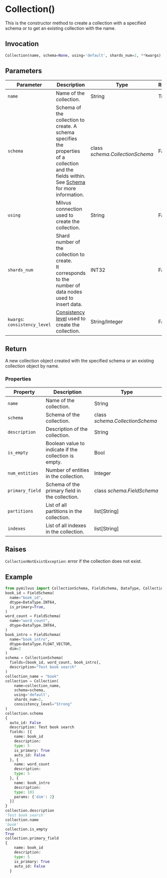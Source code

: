 # Collection()

This is the constructor method to create a collection with a specified schema or to get an existing collection with the name.

## Invocation

```python
Collection(name, schema=None, using='default', shards_num=2, **kwargs)
```

## Parameters

| Parameter    | Description                                                  | Type                            | Required |
| ------------ | ------------------------------------------------------------ | ------------------------------- | -------- |
| `name`       | Name of the collection.                                      | String                          | True     |
| `schema`     | Schema of the collection to create. A schema specifies the properties of a collection and the fields within. See [Schema](https://milvus.io/docs/v2.0.x/schema.md) for more information.                        | class *schema.CollectionSchema* | False    |
| `using`      | Milvus connection used to create the collection.             | String                          | False    |
| `shards_num` | Shard number of the collection to create. <br/>It corresponds to the number of data nodes used to insert data. | INT32   | False    |
| `kwargs`: `consistency_level`    | <a href="https://github.com/milvus-io/milvus/blob/master/docs/developer_guides/how-guarantee-ts-works.md">Consistency level</a> used to create the collection. | String/Integer                  | False    |

## Return

A new collection object created with the specified schema or an existing collection object by name.

### Properties

| Property        | Description                                                  | Type                            |
| --------------- | ------------------------------------------------------------ | ------------------------------- |
| `name`          | Name of the collection.                                      | String                          |
| `schema`        | Schema of the collection.                                  | class *schema.CollectionSchema* |
| `description`   | Description of the collection.                             | String                          |
| `is_empty`      | Boolean value to indicate if the collection is empty.        | Bool                            |
| `num_entities`  | Number of entities in the collection.                       | Integer                         |
| `primary_field` | Schema of the primary field in the collection.               | class *schema.FieldSchema*      |
| `partitions`    | List of all partitions in the collection.                  | list[String]                    |
| `indexes`       | List of all indexes in the collection.                   | list[String]                    |

## Raises

`CollectionNotExistException`: error if the collection does not exist.

## Example

```python
from pymilvus import CollectionSchema, FieldSchema, DataType, Collection
book_id = FieldSchema(
  name="book_id", 
  dtype=DataType.INT64, 
  is_primary=True, 
)
word_count = FieldSchema(
  name="word_count", 
  dtype=DataType.INT64,  
)
book_intro = FieldSchema(
  name="book_intro", 
  dtype=DataType.FLOAT_VECTOR, 
  dim=2
)
schema = CollectionSchema(
  fields=[book_id, word_count, book_intro], 
  description="Test book search"
)
collection_name = "book"
collection = Collection(
    name=collection_name, 
    schema=schema, 
    using='default', 
    shards_num=2,
    consistency_level="Strong"
)
collection.schema
{
  auto_id: False
  description: Test book search
  fields: [{
    name: book_id
    description: 
    type: 5
    is_primary: True
    auto_id: False
  }, {
    name: word_count
    description: 
    type: 5
  }, {
    name: book_intro
    description: 
    type: 101
    params: {'dim': 2}
  }]
}
collection.description
'Test book search'
collection.name
'book'
collection.is_empty
True
collection.primary_field
{
    name: book_id
    description: 
    type: 5
    is_primary: True
    auto_id: False
  }
```

